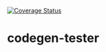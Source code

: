 [![Coverage Status](https://coveralls.io/repos/github/cchacin/codegen-tester/badge.svg?branch=master)](https://coveralls.io/github/cchacin/codegen-tester?branch=master)

# codegen-tester